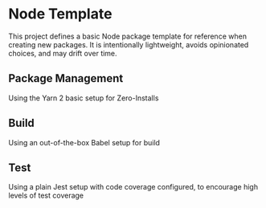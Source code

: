 # Node Template

This project defines a basic Node package template for reference when creating new packages.  It is intentionally lightweight, avoids opinionated choices, and may drift over time.

## Package Management
Using the Yarn 2 basic setup for Zero-Installs

## Build
Using an out-of-the-box Babel setup for build

## Test
Using a plain Jest setup with code coverage configured, to encourage high levels of test coverage
